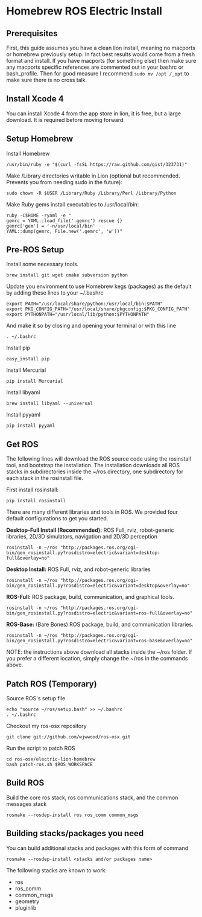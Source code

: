 # Homebrew ROS Electric Install

## Prerequisites

First, this guide assumes you have a clean lion install, meaning no macports or homebrew previously setup.  In fact best results would come from a fresh format and install.  If you have macports (for something else) then make sure any macports specific references are commented out in your bashrc or bash_profile.  Then for good measure I recommend `sudo mv /opt /_opt` to make sure there is no cross talk.

## Install Xcode 4

You can install Xcode 4 from the app store in lion, it is free, but a large download.  It is required before moving forward.

## Setup Homebrew

Install Homebrew

    /usr/bin/ruby -e "$(curl -fsSL https://raw.github.com/gist/323731)"

Make /Library directories writable in Lion (optional but recommended. Prevents you from needing sudo in the future):

    sudo chown -R $USER /Library/Ruby /Library/Perl /Library/Python

Make Ruby gems install executables to /usr/local/bin:

    ruby -C$HOME -ryaml -e "
    gemrc = YAML::load_file('.gemrc') rescue {}
    gemrc['gem'] = '-n/usr/local/bin'
    YAML::dump(gemrc, File.new('.gemrc', 'w'))"

## Pre-ROS Setup

Install some necessary tools.

    brew install git wget cmake subversion python

Update you environment to use Homebrew kegs (packages) as the default by adding these lines to your ~/.bashrc

    export PATH="/usr/local/share/python:/usr/local/bin:$PATH"
    export PKG_CONFIG_PATH="/usr/local/share/pkgconfig:$PKG_CONFIG_PATH"
    export PYTHONPATH="/usr/local/lib/python:$PYTHONPATH"

And make it so by closing and opening your terminal or with this line

    . ~/.bashrc

Install pip

    easy_install pip

Install Mercurial

    pip install Mercurial

Install libyaml

    brew install libyaml --universal

Install pyyaml

    pip install pyyaml

## Get ROS

The following lines will download the ROS source code using the rosinstall tool, and bootstrap the installation. The installation downloads all ROS stacks in subdirectories inside the ~/ros directory, one subdirectory for each stack in the rosinstall file.

First install rosinstall:

    pip install rosinstall

There are many different libraries and tools in ROS. We provided four default configurations to get you started.

**Desktop-Full Install (Recommended):** ROS Full, rviz, robot-generic libraries, 2D/3D simulators, navigation and 2D/3D perception

    rosinstall -n ~/ros "http://packages.ros.org/cgi-bin/gen_rosinstall.py?rosdistro=electric&variant=desktop-full&overlay=no"

**Desktop Install:** ROS Full, rviz, and robot-generic libraries

    rosinstall -n ~/ros "http://packages.ros.org/cgi-bin/gen_rosinstall.py?rosdistro=electric&variant=desktop&overlay=no"

**ROS-Full:** ROS package, build, communication, and graphical tools.

    rosinstall -n ~/ros "http://packages.ros.org/cgi-bin/gen_rosinstall.py?rosdistro=electric&variant=ros-full&overlay=no"

**ROS-Base:** (Bare Bones) ROS package, build, and communication libraries.

    rosinstall -n ~/ros "http://packages.ros.org/cgi-bin/gen_rosinstall.py?rosdistro=electric&variant=ros-base&overlay=no"

NOTE: the instructions above download all stacks inside the ~/ros folder. If you prefer a different location, simply change the ~/ros in the commands above.

## Patch ROS (Temporary)

Source ROS's setup file

    echo "source ~/ros/setup.bash" >> ~/.bashrc
    . ~/.bashrc

Checkout my ros-osx repository

    git clone git://github.com/wjwwood/ros-osx.git

Run the script to patch ROS

    cd ros-osx/electric-lion-homebrew
    bash patch-ros.sh $ROS_WORKSPACE

## Build ROS

Build the core ros stack, ros communications stack, and the common messages stack

    rosmake --rosdep-install ros ros_comm common_msgs

## Building stacks/packages you need

You can build additional stacks and packages with this form of command

    rosmake --rosdep-install <stacks and/or packages name>

The following stacks are known to work:

* ros
* ros_comm
* common_msgs
* geometry
* pluginlib
